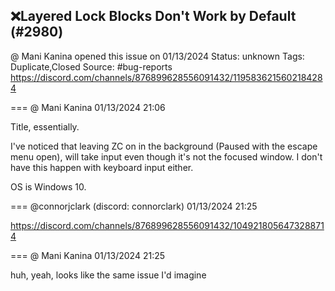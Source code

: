 ## ❌Layered Lock Blocks Don't Work by Default (#2980)
@ Mani Kanina opened this issue on 01/13/2024
Status: unknown
Tags: Duplicate,Closed
Source: #bug-reports https://discord.com/channels/876899628556091432/1195836215602184284


=== @ Mani Kanina 01/13/2024 21:06

Title, essentially.

I've noticed that leaving ZC on in the background (Paused with the escape menu open), will take input even though it's not the focused window. I don't have this happen with keyboard input either.

OS is Windows 10.

=== @connorjclark (discord: connorclark) 01/13/2024 21:25

https://discord.com/channels/876899628556091432/1049218056473288714

=== @ Mani Kanina 01/13/2024 21:25

huh, yeah, looks like the same issue
I'd imagine
